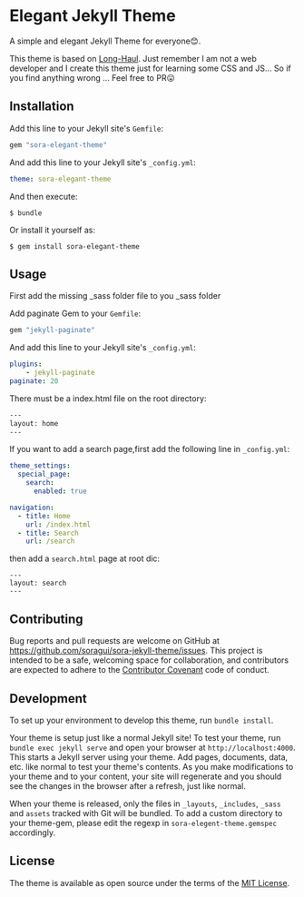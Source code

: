 # Elegant Jekyll Theme

A simple and elegant Jekyll Theme for everyone😊. 

This theme is based on [Long-Haul](https://github.com/brianmaierjr/long-haul). Just remember I am not a web developer and I create this theme just for learning some CSS and JS... So if you find anything wrong ... Feel free to PR😛

## Installation

Add this line to your Jekyll site's `Gemfile`:

```ruby
gem "sora-elegant-theme"
```

And add this line to your Jekyll site's `_config.yml`:

```yaml
theme: sora-elegant-theme
```

And then execute:

    $ bundle

Or install it yourself as:

    $ gem install sora-elegant-theme

## Usage

First add the missing _sass folder file to you _sass folder

Add paginate Gem to your `Gemfile`:
```Ruby
gem "jekyll-paginate"
```

And add this line to your Jekyll site's `_config.yml`:
```yaml
plugins:
    - jekyll-paginate
paginate: 20
```

There must be a index.html file on the root directory:
```html
---
layout: home
---
```

If you want to add a search page,first add the following line in `_config.yml`:
```yml
theme_settings:
  special_page:
    search:
      enabled: true

navigation:
  - title: Home
    url: /index.html
  - title: Search
    url: /search
```
then add a `search.html` page at root dic:
```
---
layout: search
---
```

## Contributing

Bug reports and pull requests are welcome on GitHub at https://github.com/soragui/sora-jekyll-theme/issues. This project is intended to be a safe, welcoming space for collaboration, and contributors are expected to adhere to the [Contributor Covenant](http://contributor-covenant.org) code of conduct.

## Development

To set up your environment to develop this theme, run `bundle install`.

Your theme is setup just like a normal Jekyll site! To test your theme, run `bundle exec jekyll serve` and open your browser at `http://localhost:4000`. This starts a Jekyll server using your theme. Add pages, documents, data, etc. like normal to test your theme's contents. As you make modifications to your theme and to your content, your site will regenerate and you should see the changes in the browser after a refresh, just like normal.

When your theme is released, only the files in `_layouts`, `_includes`, `_sass` and `assets` tracked with Git will be bundled.
To add a custom directory to your theme-gem, please edit the regexp in `sora-elegent-theme.gemspec` accordingly.

## License

The theme is available as open source under the terms of the [MIT License](https://opensource.org/licenses/MIT).


